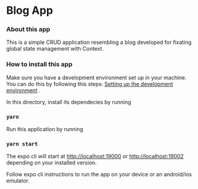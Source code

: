 # Blog App

### About this app

This is a simple CRUD application resembling a blog developed for fixating global state management with Context.

### How to install this app

Make sure you have a development environment set up in your machine. You can do this by following this steps: [Setting up the development environment](https://reactnative.dev/docs/environment-setup) . <br/>

In this directory, install its dependecies by running

### `yarn`

Run this application by running

### `yarn start`

The expo cli will start at [http://localhost:19000](http://localhost:19000) or [http://localhost:19002](http://localhost:19002) depending on your installed version.

Follow expo cli instructions to run the app on your device or an android/ios emulator.
